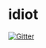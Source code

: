 # idiot

[![Gitter](https://badges.gitter.im/Join%20Chat.svg)](https://gitter.im/antonshelar/idiot?utm_source=badge&utm_medium=badge&utm_campaign=pr-badge&utm_content=badge)